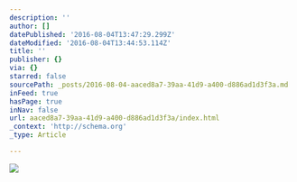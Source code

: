 ```yaml
---
description: ''
author: []
datePublished: '2016-08-04T13:47:29.299Z'
dateModified: '2016-08-04T13:44:53.114Z'
title: ''
publisher: {}
via: {}
starred: false
sourcePath: _posts/2016-08-04-aaced8a7-39aa-41d9-a400-d886ad1d3f3a.md
inFeed: true
hasPage: true
inNav: false
url: aaced8a7-39aa-41d9-a400-d886ad1d3f3a/index.html
_context: 'http://schema.org'
_type: Article

---
```

![](https://the-grid-user-content.s3-us-west-2.amazonaws.com/d0d42302-5c69-4696-aa15-3de323c670f6.jpg)